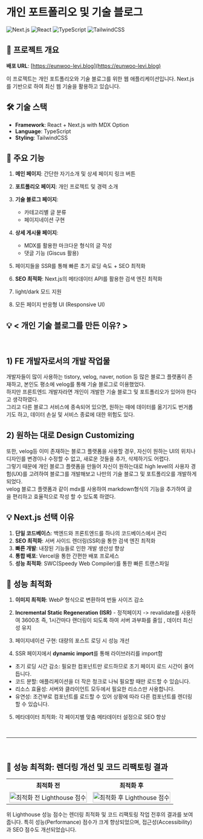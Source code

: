 # 개인 포트폴리오 및 기술 블로그

![Next.js](https://img.shields.io/badge/next.js-000000?style=for-the-badge&logo=nextdotjs&logoColor=white)
![React](https://img.shields.io/badge/react-%2320232a.svg?style=for-the-badge&logo=react&logoColor=%2361DAFB)
![TypeScript](https://img.shields.io/badge/typescript-%23007ACC.svg?style=for-the-badge&logo=typescript&logoColor=white)
![TailwindCSS](https://img.shields.io/badge/tailwindcss-%2338B2AC.svg?style=for-the-badge&logo=tailwind-css&logoColor=white)

## 📌 프로젝트 개요

**배포 URL**: [https://eunwoo-levi.blog](https://eunwoo-levi.blog)

이 프로젝트는 개인 포트폴리오와 기술 블로그를 위한 웹 애플리케이션입니다. Next.js를 기반으로 하여 최신 웹 기술을 활용하고 있습니다.

## 🛠 기술 스택

- **Framework**: React + Next.js with MDX Option
- **Language**: TypeScript
- **Styling**: TailwindCSS

## 🌟 주요 기능

1. **메인 페이지**: 간단한 자기소개 및 상세 페이지 링크 버튼

2. **포트폴리오 페이지**: 개인 프로젝트 및 경력 소개

3. **기술 블로그 페이지**: 
   - 카테고리별 글 분류
   - 페이지네이션 구현

4. **상세 게시물 페이지**: 
   - MDX를 활용한 마크다운 형식의 글 작성
   - 댓글 기능 (Giscus 활용)
  
5. 페이지들을 SSR를 통해 빠른 초기 로딩 속도 + SEO 최적화

6. **SEO 최적화**: Next.js의 메타데이터 API를 활용한 검색 엔진 최적화

7. light/dark 모드 지원

8. 모든 페이지 반응형 UI (Responsive UI)

  
## 💡 < 개인 기술 블로그를 만든 이유? > 

<br/>

## 1) FE 개발자로서의 개발 작업물
개발자들이 많이 사용하는 tistory, velog, naver, notion 등 많은 블로그 플랫폼이 존재하고, 본인도 평소에 velog를 통해 기술 블로그로 이용했었다. <br/>
하지만 프론트엔드 개발자라면 개인이 개발한 기술 블로그 및 포트폴리오가 있어야 한다고 생각하였다. <br/>
그리고 다른 블로그 서비스에 종속되어 있으면, 원하는 때에 데이터를 옮기기도 번거롭기도 하고, 데이터 손실 및 서비스 종료에 대한 위험도 있다.

## 2) 원하는 대로 Design Customizing
또한, velog등 이미 존재하는 블로그 플랫폼을 사용할 경우, 자신이 원하는 UI의 위치나 디자인를 변경이나 수정할 수 없고, 새로운 것들을 추가, 삭제하기도 어렵다. <br/>
그렇기 때문에 개인 블로그 플랫폼을 만들어 자신이 원하는대로 high level의 사용자 경험(UX)를 고려하여 블로그를 개발해보고 나만의 기술 블로그 및 포트폴리오를 개발하게 되었다.<br/>
velog 블로그 플랫폼과 같이 mdx를 사용하여 markdown형식의 기능을 추가하여 글을 편리하고 효율적으로 작성 할 수 있도록 하였다.

## 💡 Next.js 선택 이유
1. **단일 코드베이스**: 백엔드와 프론트엔드를 하나의 코드베이스에서 관리
2. **SEO 최적화**: 서버 사이드 렌더링(SSR)을 통한 검색 엔진 최적화
3. **빠른 개발**: 내장된 기능들로 인한 개발 생산성 향상
4. **통합 배포**: Vercel을 통한 간편한 배포 프로세스
5. **성능 최적화**: SWC(Speedy Web Compiler)를 통한 빠른 트랜스파일

## 🚀 성능 최적화

1. **이미지 최적화**: WebP 형식으로 변환하여 번들 사이즈 감소
   
2. **Incremental Static Regeneration (ISR)**  - 정적페이지 -> revalidate를 사용하여 3600초 즉, 1시간마다 랜더링이 되도록 하여 서버 과부화를 줄임 , 데이터 최신성 유지

3. 페이지네이션 구현: 대량의 포스트 로딩 시 성능 개선
   
4. SSR 페이지에서 **dynamic import**를 통해 라이브러리를 import함
- 초기 로딩 시간 감소: 필요한 컴포넌트만 로드하므로 초기 페이지 로드 시간이 줄어듭니다.
- 코드 분할: 애플리케이션을 더 작은 청크로 나눠 필요할 때만 로드할 수 있습니다.
- 리소스 효율성: 서버와 클라이언트 모두에서 필요한 리소스만 사용합니다.
- 유연성: 조건부로 컴포넌트를 로드할 수 있어 상황에 따라 다른 컴포넌트를 렌더링할 수 있습니다.

5. 메타데이터 최적화: 각 페이지별 맞춤 메타데이터 설정으로 SEO 향상

<br/>

***

<br/>

## 🚀 성능 최적화: 렌더링 개선 및 코드 리팩토링 결과

<table>
  <tr>
    <th>최적화 전</th>
    <th>최적화 후</th>
  </tr>
  <tr>
    <td><img src="https://github.com/user-attachments/assets/a650b169-698d-43bf-98af-7893e784c12d" alt="최적화 전 Lighthouse 점수" width="100%"></td>
    <td><img src="https://github.com/user-attachments/assets/dbcad261-95e9-4994-b6c2-bd6b560a5ae2" alt="최적화 후 Lighthouse 점수" width="100%"></td>
  </tr>
</table>

위 Lighthouse 성능 점수는 렌더링 최적화 및 코드 리팩토링 작업 전후의 결과를 보여줍니다. 
특히 성능(Performance) 점수가 크게 향상되었으며, 접근성(Accessibility)과 SEO 점수도 개선되었습니다.
